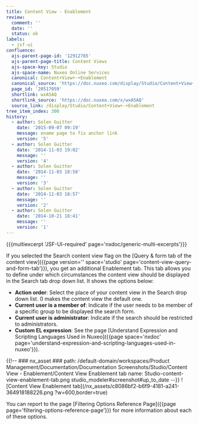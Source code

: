 ```yaml
---
title: Content View - Enablement
review:
  comment: ''
  date: ''
  status: ok
labels:
  - jsf-ui
confluence:
  ajs-parent-page-id: '12912765'
  ajs-parent-page-title: Content Views
  ajs-space-key: Studio
  ajs-space-name: Nuxeo Online Services
  canonical: Content+View+-+Enablement
  canonical_source: 'https://doc.nuxeo.com/display/Studio/Content+View+-+Enablement'
  page_id: '20517059'
  shortlink: wxA5AQ
  shortlink_source: 'https://doc.nuxeo.com/x/wxA5AQ'
  source_link: /display/Studio/Content+View+-+Enablement
tree_item_index: 300
history:
  - author: Solen Guitter
    date: '2015-09-07 09:19'
    message: ename page to fix anchor link
    version: '5'
  - author: Solen Guitter
    date: '2014-11-03 19:02'
    message: ''
    version: '4'
  - author: Solen Guitter
    date: '2014-11-03 18:58'
    message: ''
    version: '3'
  - author: Solen Guitter
    date: '2014-11-03 18:57'
    message: ''
    version: '2'
  - author: Solen Guitter
    date: '2014-10-21 18:41'
    message: ''
    version: '1'
---
```


{{{multiexcerpt 'JSF-UI-required' page='nxdoc/generic-multi-excerpts'}}}

If you selected the Search content view flag on the [Query & form tab of the content view]({{page version='' space='studio' page='content-view-query-and-form-tab'}}), you get an additional Enablement tab. This tab allows you to define under which circumstances the content view should be displayed in the Search tab drop down list. It shows the options below:

- **Action order**: Select the place of your content view in the Search drop down list. 0 makes the content view the default one.
- **Current user is a member of**: Indicate if the user needs to be member of a specific group to be displayed the search form.
- **Current user is administrator**: Indicate if the search should be restricted to administrators.
- **Custom EL expression**: See the page [Understand Expression and Scripting Languages Used in Nuxeo]({{page space='nxdoc' page='understand-expression-and-scripting-languages-used-in-nuxeo'}}).

{{!--     ### nx_asset ###
    path: /default-domain/workspaces/Product Management/Documentation/Documentation Screenshots/Studio/Content View - Enablement/Content View Enablement tab
    name: Studio-content-view-enablement-tab.png
    studio_modeler#screenshot#up_to_date
--}}
![Content View Enablement tab](/nx_assets/c8086bf2-b6f9-4181-a241-364918188226.png ?w=600,border=true)

You can report to the page [Filtering Options Reference Page]({{page page='filtering-options-reference-page'}}) for more information about each of these options.
